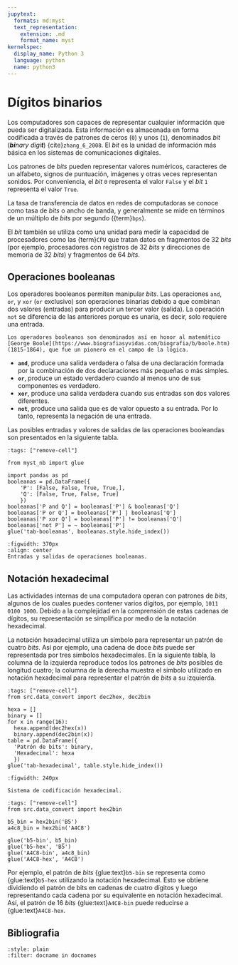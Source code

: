 ```yaml
---
jupytext:
  formats: md:myst
  text_representation:
    extension: .md
    format_name: myst
kernelspec:
  display_name: Python 3
  language: python
  name: python3
---
```


# Dígitos binarios

Los computadores son capaces de representar cualquier información que pueda ser digitalizada. Esta información es almacenada en forma codificada a través de patrones de ceros (`0`) y unos (`1`), denominados _bit_ (_**bi**nary digi**t**_) {cite}`zhang_6_2008`. El _bit_ es la unidad de información más básica en los sistemas de comunicaciones digitales.

Los patrones de _bits_ pueden representar valores numéricos, caracteres de un alfabeto, signos de puntuación, imágenes y otras veces representan sonidos. Por conveniencia, el _bit_ `0` representa el valor `False` y el _bit_ `1` representa el valor `True`.

La tasa de transferencia de datos en redes de computadoras se conoce como tasa de _bits_ o ancho de banda, y generalmente se mide en términos de un múltiplo de _bits_ por segundo ({term}`bps`).

El _bit_ también se utiliza como una unidad para medir la capacidad de procesadores como las {term}`CPU` que tratan datos en fragmentos de 32 _bits_ (por ejemplo, procesadores con registros de 32 _bits_ y direcciones de memoria de 32 _bits_) y fragmentos de 64 _bits_. 

## Operaciones booleanas

Los operadores booleanos permiten manipular _bits_. Las operaciones `and`, `or`, y `xor` (`or` exclusivo) son operaciones binarias debido a que combinan dos valores (entradas) para producir un tercer valor (salida). La operación `not` se diferencia de las anteriores porque es unaria, es decir, solo requiere una entrada.

```{note}
Los operadores booleanos son denominados así en honor al matemático [George Boole](https://www.biografiasyvidas.com/biografia/b/boole.htm) (1815-1864), que fue un pionero en el campo de la lógica.
```

- **`and`**, produce una salida verdadera o falsa de una declaración formada por la combinación de dos declaraciones más pequeñas o más simples.
- **`or`**, produce un estado verdadero cuando al menos uno de sus componentes es verdadero.
- **`xor`**, produce una salida verdadera cuando sus entradas son dos valores diferentes.
- **`not`**, produce una salida que es de valor opuesto a su entrada. Por lo tanto, representa la negación de una entrada.

Las posibles entradas y valores de salidas de las operaciones booleandas son presentados en la siguiente tabla.

```{code-cell} ipython3
:tags: ["remove-cell"]

from myst_nb import glue

import pandas as pd
booleanas = pd.DataFrame({
    'P': [False, False, True, True,], 
    'Q': [False, True, False, True]
    })
booleanas['P and Q'] = booleanas['P'] & booleanas['Q']
booleanas['P or Q'] = booleanas['P'] | booleanas['Q']
booleanas['P xor Q'] = booleanas['P'] != booleanas['Q']
booleanas['not P'] = ~ booleanas['P']
glue('tab-booleanas', booleanas.style.hide_index())
```

```{glue:figure} tab-booleanas
:figwidth: 370px
:align: center
Entradas y salidas de operaciones booleanas.
```

## Notación hexadecimal

Las actividades internas de una computadora operan con patrones de _bits_, algunos de los cuales puedes contener varios dígitos, por ejemplo, `1011 0100 1000`. Debido a la complejidad en la comprensión de estas cadenas de dígitos, su representación se simplifica por medio de la notación hexadecimal.

La notación hexadecimal utiliza un símbolo para representar un patrón de cuatro _bits_. Así por ejemplo, una cadena de doce _bits_ puede ser representada por tres símbolos hexadecimales. En la siguiente tabla, la columna de la izquierda reproduce todos los patrones de _bits_ posibles de longitud cuatro; la columna de la derecha muestra el símbolo utilizado en notación hexadecimal para representar el patrón de _bits_ a su izquierda.

```{code-cell} ipython3
:tags: ["remove-cell"]
from src.data_convert import dec2hex, dec2bin

hexa = []
binary = []
for x in range(16):
  hexa.append(dec2hex(x))
  binary.append(dec2bin(x))
table = pd.DataFrame({
  'Patrón de bits': binary, 
  'Hexadecimal': hexa
  })
glue('tab-hexadecimal', table.style.hide_index())
```

```{glue:figure} tab-hexadecimal
:figwidth: 240px

Sistema de codificación hexadecimal.
```

```{code-cell} ipython3
:tags: ["remove-cell"]
from src.data_convert import hex2bin

b5_bin = hex2bin('B5')
a4c8_bin = hex2bin('A4C8')

glue('b5-bin', b5_bin)
glue('b5-hex', 'B5')
glue('A4C8-bin', a4c8_bin)
glue('A4C8-hex', 'A4C8')
```

Por ejemplo, el patrón de _bits_ {glue:text}`b5-bin` se representa como {glue:text}`b5-hex` utilizando la notación hexadecimal. Esto se obtiene dividiendo el patrón de bits en cadenas de cuatro dígitos y luego representando cada cadena por su equivalente en notación hexadecimal. Así, el patrón de 16 _bits_ {glue:text}`A4C8-bin` puede reducirse a {glue:text}`A4C8-hex`.


## Bibliografia

```{bibliography} ../refs.bib
:style: plain
:filter: docname in docnames
```